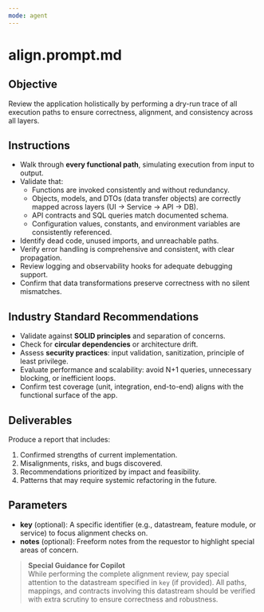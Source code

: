 ```yaml
---
mode: agent
---
```

# align.prompt.md

## Objective
Review the application holistically by performing a dry-run trace of all execution paths to ensure correctness, alignment, and consistency across all layers.

## Instructions
- Walk through **every functional path**, simulating execution from input to output.  
- Validate that:  
  - Functions are invoked consistently and without redundancy.  
  - Objects, models, and DTOs (data transfer objects) are correctly mapped across layers (UI → Service → API → DB).  
  - API contracts and SQL queries match documented schema.  
  - Configuration values, constants, and environment variables are consistently referenced.  
- Identify dead code, unused imports, and unreachable paths.  
- Verify error handling is comprehensive and consistent, with clear propagation.  
- Review logging and observability hooks for adequate debugging support.  
- Confirm that data transformations preserve correctness with no silent mismatches.  

## Industry Standard Recommendations
- Validate against **SOLID principles** and separation of concerns.  
- Check for **circular dependencies** or architecture drift.  
- Assess **security practices**: input validation, sanitization, principle of least privilege.  
- Evaluate performance and scalability: avoid N+1 queries, unnecessary blocking, or inefficient loops.  
- Confirm test coverage (unit, integration, end-to-end) aligns with the functional surface of the app.  

## Deliverables
Produce a report that includes:  
1. Confirmed strengths of current implementation.  
2. Misalignments, risks, and bugs discovered.  
3. Recommendations prioritized by impact and feasibility.  
4. Patterns that may require systemic refactoring in the future.  

## Parameters
- **key** (optional): A specific identifier (e.g., datastream, feature module, or service) to focus alignment checks on.  
- **notes** (optional): Freeform notes from the requestor to highlight special areas of concern.  

> **Special Guidance for Copilot**  
> While performing the complete alignment review, pay special attention to the datastream specified in `key` (if provided). All paths, mappings, and contracts involving this datastream should be verified with extra scrutiny to ensure correctness and robustness.  
